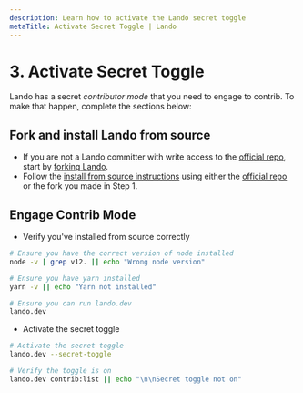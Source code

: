 ```yaml
---
description: Learn how to activate the Lando secret toggle
metaTitle: Activate Secret Toggle | Lando
---
```


# 3. Activate Secret Toggle

Lando has a secret _contributor mode_ that you need to engage to contrib. To make that happen, complete the sections below:

## Fork and install Lando from source

* If you are not a Lando committer with write access to the [official repo](https://github.com/lando/lando), start by [forking Lando](https://help.github.com/articles/fork-a-repo/).
* Follow the [install from source instructions](./../basics/installation.html#from-source) using either the [official repo](https://github.com/lando/lando) or the fork you made in Step 1.

## Engage Contrib Mode

* Verify you've installed from source correctly

```bash
# Ensure you have the correct version of node installed
node -v | grep v12. || echo "Wrong node version"

# Ensure you have yarn installed
yarn -v || echo "Yarn not installed"

# Ensure you can run lando.dev
lando.dev
```

* Activate the secret toggle

```bash
# Activate the secret toggle
lando.dev --secret-toggle

# Verify the toggle is on
lando.dev contrib:list || echo "\n\nSecret toggle not on"
```
